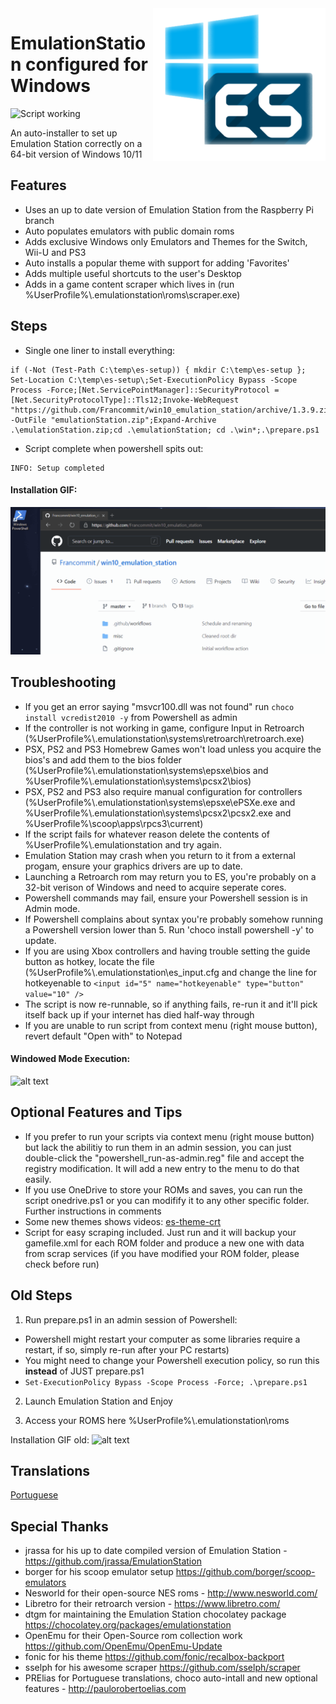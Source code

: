 <img src="icon.png" align="right" />

EmulationStation configured for Windows
======

![Script working](https://github.com/Francommit/win10_emulation_station/workflows/Build/badge.svg)

An auto-installer to set up Emulation Station correctly on a 64-bit version of Windows 10/11


Features
------
- Uses an up to date version of Emulation Station from the Raspberry Pi branch
- Auto populates emulators with public domain roms
- Adds exclusive Windows only Emulators and Themes for the Switch, Wii-U and PS3
- Auto installs a popular theme with support for adding 'Favorites'
- Adds multiple useful shortcuts to the user's Desktop
- Adds in a game content scraper which lives in (run %UserProfile%\\.emulationstation\roms\scraper.exe)


Steps
------
- Single one liner to install everything:
```
if (-Not (Test-Path C:\temp\es-setup)) { mkdir C:\temp\es-setup }; Set-Location C:\temp\es-setup\;Set-ExecutionPolicy Bypass -Scope Process -Force;[Net.ServicePointManager]::SecurityProtocol = [Net.SecurityProtocolType]::Tls12;Invoke-WebRequest "https://github.com/Francommit/win10_emulation_station/archive/1.3.9.zip" -OutFile "emulationStation.zip";Expand-Archive .\emulationStation.zip;cd .\emulationStation; cd .\win*;.\prepare.ps1
```
- Script complete when powershell spits out:
```
INFO: Setup completed
```

#### Installation GIF:
![alt text](https://github.com/Francommit/github_gif_dump/blob/master/install.gif?raw=true)

Troubleshooting
------
- If you get an error saying "msvcr100.dll was not found" run `choco install vcredist2010 -y` from Powershell as admin
- If the controller is not working in game, configure Input in Retroarch (%UserProfile%\\.emulationstation\systems\retroarch\retroarch.exe)
- PSX, PS2 and PS3 Homebrew Games won't load unless you acquire the bios's and add them to the bios folder (%UserProfile%\\.emulationstation\systems\epsxe\bios and %UserProfile%\\.emulationstation\systems\pcsx2\bios)
- PSX, PS2 and PS3 also require manual configuration for controllers (%UserProfile%\\.emulationstation\systems\epsxe\ePSXe.exe and %UserProfile%\\.emulationstation\systems\pcsx2\pcsx2.exe and %UserProfile%\\scoop\apps\rpcs3\current)
- If the script fails for whatever reason delete the contents of %UserProfile%\\.emulationstation and try again.
- Emulation Station may crash when you return to it from a external progam, ensure your graphics drivers are up to date.
- Launching a Retroarch rom may return you to ES, you're probably on a 32-bit verison of Windows and need to acquire seperate cores.
- Powershell commands may fail, ensure your Powershell session is in Admin mode.
- If Powershell complains about syntax you're probably somehow running a Powershell version lower than 5. Run 'choco install powershell -y' to update.
- If you are using Xbox controllers and having trouble setting the guide button as hotkey, locate the file (%UserProfile%\\.emulationstation\es_input.cfg and change the line for hotkeyenable to ```<input id="5" name="hotkeyenable" type="button" value="10" />```
- The script is now re-runnable, so if anything fails, re-run it and it'll pick itself back up if your internet has died half-way through
- If you are unable to run script from context menu (right mouse button), revert default "Open with" to Notepad

#### Windowed Mode Execution:
![alt text](https://github.com/Francommit/github_gif_dump/blob/master/es_windowed.gif?raw=true)

Optional Features and Tips
------
- If you prefer to run your scripts via context menu (right mouse button) but lack the abilitiy to run them in an admin session, you can just double-click the "powershell_run-as-admin.reg" file and accept the registry modification. It will add a new entry to the menu to do that easily.
- If you use OneDrive to store your ROMs and saves, you can run the script onedrive.ps1 or you can modifify it to any other specific folder. Further instructions in comments
- Some new themes shows videos: [es-theme-crt](https://github.com/PRElias/es-theme-crt)
- Script for easy scraping included. Just run and it will backup your gamefile.xml for each ROM folder and produce a new one with data from scrap services (if you have modified your ROM folder, please check before run)

Old Steps
------
1. Run prepare.ps1 in an admin session of Powershell:
- Powershell might restart your computer as some libraries require a restart, if so, simply re-run after your PC restarts)
- You might need to change your Powershell execution policy, so run this __instead__ of JUST prepare.ps1
- ``Set-ExecutionPolicy Bypass -Scope Process -Force; .\prepare.ps1``

2. Launch Emulation Station and Enjoy

3. Access your ROMS here %UserProfile%\\.emulationstation\roms

Installation GIF old:
![alt text](https://github.com/Francommit/github_gif_dump/blob/master/installation-instructions.gif?raw=true)


Translations
------
[Portuguese](https://github.com/Francommit/win10_emulation_station/blob/master/misc/translations/README.pt-br.md)

Special Thanks
------
- jrassa for his up to date compiled version of Emulation Station - https://github.com/jrassa/EmulationStation
- borger for his scoop emulator setup https://github.com/borger/scoop-emulators
- Nesworld for their open-source NES roms - http://www.nesworld.com/
- Libretro for their retroarch version - https://www.libretro.com/
- dtgm for maintaining the Emulation Station chocolatey package https://chocolatey.org/packages/emulationstation
- OpenEmu for their Open-Source rom collection work https://github.com/OpenEmu/OpenEmu-Update
- fonic for his theme https://github.com/fonic/recalbox-backport
- sselph for his awesome scraper https://github.com/sselph/scraper
- PRElias for Portuguese translations, choco auto-intall and new optional features - http://paulorobertoelias.com
